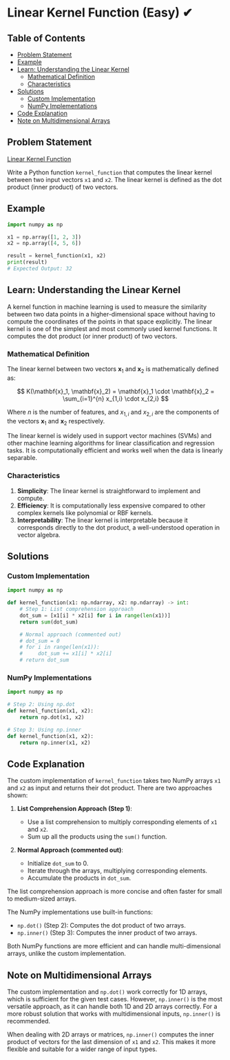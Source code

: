# Linear Kernel Function (Easy) ✔

## Table of Contents

- [Problem Statement](#problem-statement)
- [Example](#example)
- [Learn: Understanding the Linear Kernel](#learn-understanding-the-linear-kernel)
  - [Mathematical Definition](#mathematical-definition)
  - [Characteristics](#characteristics)
- [Solutions](#solutions)
  - [Custom Implementation](#custom-implementation)
  - [NumPy Implementations](#numpy-implementations)
- [Code Explanation](#code-explanation)
- [Note on Multidimensional Arrays](#note-on-multidimensional-arrays)

## Problem Statement

[Linear Kernel Function](https://www.deep-ml.com/problem/Linear%20Kernel)

Write a Python function `kernel_function` that computes the linear kernel between two input vectors `x1` and `x2`. The linear kernel is defined as the dot product (inner product) of two vectors.

## Example

```python
import numpy as np

x1 = np.array([1, 2, 3])
x2 = np.array([4, 5, 6])

result = kernel_function(x1, x2)
print(result)
# Expected Output: 32
```

## Learn: Understanding the Linear Kernel

A kernel function in machine learning is used to measure the similarity between two data points in a higher-dimensional space without having to compute the coordinates of the points in that space explicitly. The linear kernel is one of the simplest and most commonly used kernel functions. It computes the dot product (or inner product) of two vectors.

### Mathematical Definition

The linear kernel between two vectors $\mathbf{x}_1$ and $\mathbf{x}_2$ is mathematically defined as:

$$ 
K(\mathbf{x}_1, \mathbf{x}_2) = \mathbf{x}_1 \cdot \mathbf{x}_2 = \sum_{i=1}^{n} x_{1,i} \cdot x_{2,i}
$$

Where $n$ is the number of features, and $x_{1,i}$ and $x_{2,i}$ are the components of the vectors $\mathbf{x}_1$ and $\mathbf{x}_2$ respectively.

The linear kernel is widely used in support vector machines (SVMs) and other machine learning algorithms for linear classification and regression tasks. It is computationally efficient and works well when the data is linearly separable.

### Characteristics

1. **Simplicity**: The linear kernel is straightforward to implement and compute.
2. **Efficiency**: It is computationally less expensive compared to other complex kernels like polynomial or RBF kernels.
3. **Interpretability**: The linear kernel is interpretable because it corresponds directly to the dot product, a well-understood operation in vector algebra.

## Solutions

### Custom Implementation

```python
import numpy as np

def kernel_function(x1: np.ndarray, x2: np.ndarray) -> int:
    # Step 1: List comprehension approach
    dot_sum = [x1[i] * x2[i] for i in range(len(x1))]
    return sum(dot_sum)

    # Normal approach (commented out)
    # dot_sum = 0
    # for i in range(len(x1)):
    #     dot_sum += x1[i] * x2[i]
    # return dot_sum
```

### NumPy Implementations

```python
import numpy as np

# Step 2: Using np.dot
def kernel_function(x1, x2):
    return np.dot(x1, x2)

# Step 3: Using np.inner
def kernel_function(x1, x2):
    return np.inner(x1, x2)
```

## Code Explanation

The custom implementation of `kernel_function` takes two NumPy arrays `x1` and `x2` as input and returns their dot product. There are two approaches shown:

1. **List Comprehension Approach (Step 1)**:
   - Use a list comprehension to multiply corresponding elements of `x1` and `x2`.
   - Sum up all the products using the `sum()` function.

2. **Normal Approach (commented out)**:
   - Initialize `dot_sum` to 0.
   - Iterate through the arrays, multiplying corresponding elements.
   - Accumulate the products in `dot_sum`.

The list comprehension approach is more concise and often faster for small to medium-sized arrays.

The NumPy implementations use built-in functions:

- `np.dot()` (Step 2): Computes the dot product of two arrays.
- `np.inner()` (Step 3): Computes the inner product of two arrays.

Both NumPy functions are more efficient and can handle multi-dimensional arrays, unlike the custom implementation.

## Note on Multidimensional Arrays

The custom implementation and `np.dot()` work correctly for 1D arrays, which is sufficient for the given test cases. However, `np.inner()` is the most versatile approach, as it can handle both 1D and 2D arrays correctly. For a more robust solution that works with multidimensional inputs, `np.inner()` is recommended.

When dealing with 2D arrays or matrices, `np.inner()` computes the inner product of vectors for the last dimension of `x1` and `x2`. This makes it more flexible and suitable for a wider range of input types.

